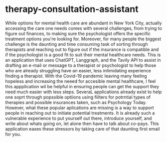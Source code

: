 # therapy-consultation-assistant
While options for mental health care are abundant in New York City, actually accessing the care one needs comes with several challenges, from trying to figure out finances, to making sure the psychologist offers the specific treatment options you're looking for. Moreover, for many people the biggest challenge is the daunting and time consuming task of sorting through therapists and reaching out to figure out if the insurance is compatible and if the psychologist is a good fit to suit their mental healthcare needs. This is an application that uses ChatGPT, Langgraph, and the Tavily API to assist in drafting an e-mail or message to a therapist or psychologist to help those who are already struggling have an easier, less intimidating experience finding a therapist. With the Covid-19 pandemic leaving many feeling hopeless and increasing the neeed for accesible mental healthcare, I feel this appplication wil be helpful in ensuring people can get the support they need much easier with less steps. SeveraL applications already exist to help one soprt through popssible optiions using fiilters for potrntial types of therapies and possible insurances taken, such as Psychology Today. However, what these popular aplications are missing is a way to support people in reaching out to initiate potential treatments. It is already such a vulnerable experience to put yourself out there, introduce yourself, and write about whats going on, let alone then have to talk about co-pays. This application eases these stressors by taking care of that daunting first email for you. 
